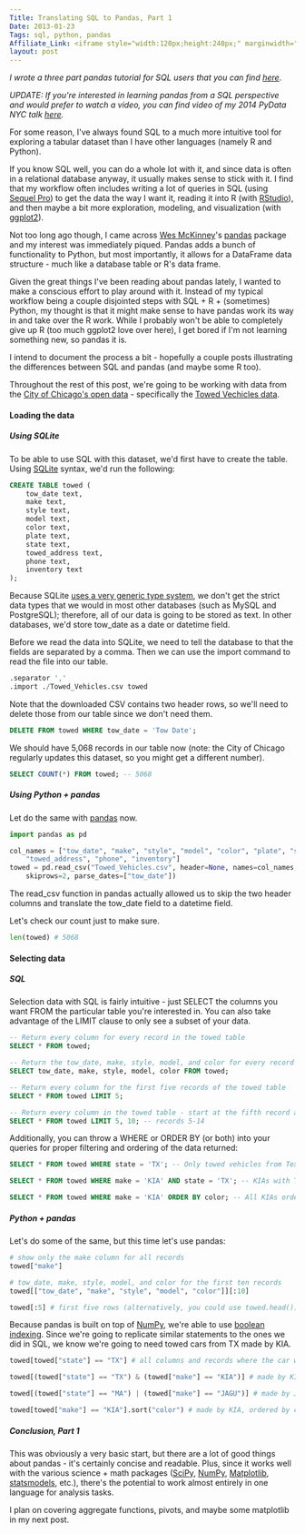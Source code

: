 ```yaml
---
Title: Translating SQL to Pandas, Part 1
Date: 2013-01-23
Tags: sql, python, pandas
Affiliate_Link: <iframe style="width:120px;height:240px;" marginwidth="0" marginheight="0" scrolling="no" frameborder="0" src="//ws-na.amazon-adsystem.com/widgets/q?ServiceVersion=20070822&OneJS=1&Operation=GetAdHtml&MarketPlace=US&source=ac&ref=tf_til&ad_type=product_link&tracking_id=gregrecom-20&marketplace=amazon&region=US&placement=1449319793&asins=1449319793&linkId=FKL6YFFR7RIEILGT&show_border=true&link_opens_in_new_window=true"></iframe>
layout: post
---
```


_I wrote a three part pandas tutorial for SQL users that you can find [here](http://www.gregreda.com/2013/10/26/intro-to-pandas-data-structures/)_.

_UPDATE: If you're interested in learning pandas from a SQL perspective and would prefer to watch a video, you can find video of my 2014 PyData NYC talk [here](http://reda.io/sql2pandas)._

For some reason, I've always found SQL to a much more intuitive tool for exploring a tabular dataset than I have other languages (namely R and Python).

If you know SQL well, you can do a whole lot with it, and since data is often in a relational database anyway, it usually makes sense to stick with it.  I find that my workflow often includes writing a lot of queries in SQL (using [Sequel Pro](http://www.sequelpro.com/)) to get the data the way I want it, reading it into R (with [RStudio](http://www.rstudio.com/)), and then maybe a bit more exploration, modeling, and visualization (with [ggplot2](http://ggplot2.org/)).

Not too long ago though, I came across [Wes McKinney](http://blog.wesmckinney.com/)'s [pandas](http://pandas.pydata.org) package and my interest was immediately piqued.  Pandas adds a bunch of functionality to Python, but most importantly, it allows for a DataFrame data structure - much like a database table or R's data frame.

Given the great things I've been reading about pandas lately, I wanted to make a conscious effort to play around with it.  Instead of my typical workflow being a couple disjointed steps with SQL + R + (sometimes) Python, my thought is that it might make sense to have pandas work its way in and take over the R work.  While I probably won't be able to completely give up R (too much ggplot2 love over here), I get bored if I'm not learning something new, so pandas it is.

I intend to document the process a bit - hopefully a couple posts illustrating the differences between SQL and pandas (and maybe some R too).

Throughout the rest of this post, we're going to be working with data from the [City of Chicago's open data](https://data.cityofchicago.org) - specifically the [Towed Vechicles data](https://data.cityofchicago.org/Transportation/Towed-Vehicles/ygr5-vcbg).

#### Loading the data
##### Using SQLite
To be able to use SQL with this dataset, we'd first have to create the table.  Using [SQLite](http://www.sqlite.org/) syntax, we'd run the following:

```sql
CREATE TABLE towed (
    tow_date text,
    make text,
    style text,
    model text,
    color text,
    plate text,
    state text,
    towed_address text,
    phone text,
    inventory text
);
```
Because SQLite [uses a very generic type system](http://www.sqlite.org/datatype3.html), we don't get the strict data types that we would in most other databases (such as MySQL and PostgreSQL); therefore, all of our data is going to be stored as text.  In other databases, we'd store tow_date as a date or datetime field.

Before we read the data into SQLite, we need to tell the database to that the fields are separated by a comma.  Then we can use the import command to read the file into our table.
```sql
.separator ','
.import ./Towed_Vehicles.csv towed
```
Note that the downloaded CSV contains two header rows, so we'll need to delete those from our table since we don't need them.
```sql
DELETE FROM towed WHERE tow_date = 'Tow Date';
```
We should have 5,068 records in our table now (note: the City of Chicago regularly updates this dataset, so you might get a different number).
```sql
SELECT COUNT(*) FROM towed; -- 5068
```

##### Using Python + pandas
Let do the same with [pandas](http://pandas.pydata.org) now.
```python
import pandas as pd

col_names = ["tow_date", "make", "style", "model", "color", "plate", "state",
    "towed_address", "phone", "inventory"]
towed = pd.read_csv("Towed_Vehicles.csv", header=None, names=col_names,
    skiprows=2, parse_dates=["tow_date"])
```
The read_csv function in pandas actually allowed us to skip the two header columns and translate the tow_date field to a datetime field.

Let's check our count just to make sure.
```python
len(towed) # 5068
```

#### Selecting data
##### SQL
Selection data with SQL is fairly intuitive - just SELECT the columns you want FROM the particular table you're interested in.  You can also take advantage of the LIMIT clause to only see a subset of your data.
```sql
-- Return every column for every record in the towed table
SELECT * FROM towed;

-- Return the tow_date, make, style, model, and color for every record in the towed table
SELECT tow_date, make, style, model, color FROM towed;

-- Return every column for the first five records of the towed table
SELECT * FROM towed LIMIT 5;

-- Return every column in the towed table - start at the fifth record and show the next ten
SELECT * FROM towed LIMIT 5, 10; -- records 5-14
```

Additionally, you can throw a WHERE or ORDER BY (or both) into your queries for proper filtering and ordering of the data returned:
```sql
SELECT * FROM towed WHERE state = 'TX'; -- Only towed vehicles from Texas

SELECT * FROM towed WHERE make = 'KIA' AND state = 'TX'; -- KIAs with Texas plates

SELECT * FROM towed WHERE make = 'KIA' ORDER BY color; -- All KIAs ordered by color (A to Z)
```

##### Python + pandas
Let's do some of the same, but this time let's use pandas:
```python
# show only the make column for all records
towed["make"]

# tow_date, make, style, model, and color for the first ten records
towed[["tow_date", "make", "style", "model", "color"]][:10]

towed[:5] # first five rows (alternatively, you could use towed.head())
```

Because pandas is built on top of [NumPy](http://www.numpy.org/), we're able to use [boolean indexing](http://pandas.pydata.org/pandas-docs/dev/indexing.html#boolean-indexing).  Since we're going to replicate similar statements to the ones we did in SQL, we know we're going to need towed cars from TX made by KIA.
```python
towed[towed["state"] == "TX"] # all columns and records where the car was from TX

towed[(towed["state"] == "TX") & (towed["make"] == "KIA")] # made by KIA AND from TX

towed[(towed["state"] == "MA") | (towed["make"] == "JAGU")] # made by Jaguar OR from MA

towed[towed["make"] == "KIA"].sort("color") # made by KIA, ordered by color (A to Z)
```

##### Conclusion, Part 1
This was obviously a very basic start, but there are a lot of good things about pandas - it's certainly concise and readable.  Plus, since it works well with the various science + math packages ([SciPy](http://www.scipy.org), [NumPy](http://www.numpy.org/), [Matplotlib](http://matplotlib.org/), [statsmodels](http://statsmodels.sourceforge.net/), etc.), there's the potential to work almost entirely in one language for analysis tasks.

I plan on covering aggregate functions, pivots, and maybe some matplotlib in my next post.